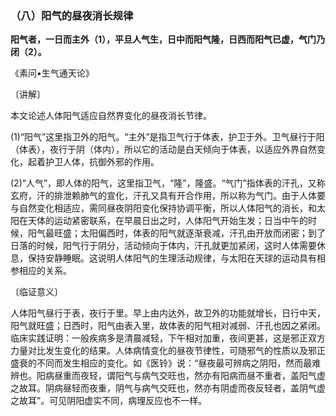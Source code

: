 ### （八）阳气的昼夜消长规律

**阳气者，一日而主外（1），平旦人气生，日中而阳气隆，日西而阳气已虚，气门乃闭（2）。**

《素问•生气通天论》

〔讲解〕

本文论述人体阳气适应自然界变化的昼夜消长节律。

(1)“阳气”这里指卫外的阳气。“主外”是指卫气行于体表，护卫于外。卫气昼行于阳（体表），夜行于阴（体内），所以它的活动是白天倾向于体表，以适应外界自然变化，起着护卫人体，抗御外邪的作用。

(2)“人气”，即人体的阳气，这里指卫气，“隆”，隆盛。“气门”指体表的汗孔，又称玄府，汗的排泄赖肺气的宣化，汗孔又具有开合作用，所以称为气门。由于人体要与自然变化相适应，需同昼夜阴阳变化保持协调平衡，所以人体阳气的消长，和太阳在天体的运动紧密联系，在早晨日出之时，人体阳气开始生发；日当中午的时候，阳气最旺盛；太阳偏西时，体表的阳气就逐渐衰减，汗孔由开放而闭密；到了日落的时候，阳气行于阴分，活动倾向于体内，汗孔就更加紧闭，这时人体需要休息，保持安静睡眠。这说明人体阳气的生理活动规律，与太阳在天球的运动具有相参相应的关系。

〔临证意义〕

人体阳气昼行于表，夜行于里。早上由内达外，故卫外的功能就增长，日行中天，阳气就旺盛；日西时，阳气由表入里，故体表的阳气相对减弱、汗孔也因之紧闭。临床实践证明：一般疾病多是清晨减轻，下午相对加重，夜间更甚，这是邪正双方力量对比发生变化的结果。人体病情变化的昼夜节律性，可随邪气的性质以及邪正盛衰的不同而发生相应的变化。如《医铃》说：“昼夜最可辨病之阴阳，然而最难辨也。阳病昼重而夜轻，谓阳气与病气交旺也，然亦有阳病而昼不重者，盖阳气虚之故耳。阴病昼轻而夜重，阴气与病气交旺也，然亦有阴虚而夜反轻者，盖阴气虚之故耳”。可见阴阳虚实不同，病理反应也不一样。
